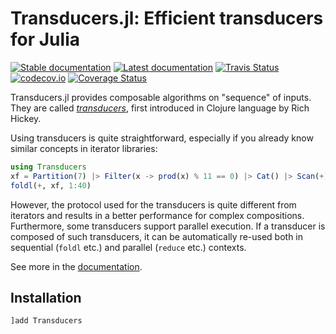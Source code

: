 # Transducers.jl: Efficient transducers for Julia

[![Stable documentation][docs-stable-img]][docs-stable-url]
[![Latest documentation][docs-dev-img]][docs-dev-url]
[![Travis Status][travis-img]][travis-url]
[![codecov.io][codecov-img]][codecov-url]
[![Coverage Status][coveralls-img]][coveralls-url]

Transducers.jl provides composable algorithms on "sequence" of inputs.
They are called _[transducers]_, first introduced in Clojure language
by Rich Hickey.

[transducers]: https://clojure.org/reference/transducers

Using transducers is quite straightforward, especially if you already
know similar concepts in iterator libraries:

```julia
using Transducers
xf = Partition(7) |> Filter(x -> prod(x) % 11 == 0) |> Cat() |> Scan(+)
foldl(+, xf, 1:40)
```

However, the protocol used for the transducers is quite different from
iterators and results in a better performance for complex
compositions.  Furthermore, some transducers support parallel
execution.  If a transducer is composed of such transducers, it can be
automatically re-used both in sequential (`foldl` etc.) and parallel
(`reduce` etc.) contexts.

See more in the [documentation](https://tkf.github.io/Transducers.jl/dev).

## Installation

```
]add Transducers
```

[docs-stable-img]: https://img.shields.io/badge/docs-stable-blue.svg
[docs-stable-url]: https://tkf.github.io/Transducers.jl/stable
[docs-dev-img]: https://img.shields.io/badge/docs-dev-blue.svg
[docs-dev-url]: https://tkf.github.io/Transducers.jl/dev
[travis-img]: https://travis-ci.com/tkf/Transducers.jl.svg?branch=master
[travis-url]: https://travis-ci.com/tkf/Transducers.jl
[codecov-img]: http://codecov.io/github/tkf/Transducers.jl/coverage.svg?branch=master
[codecov-url]: http://codecov.io/github/tkf/Transducers.jl?branch=master
[coveralls-img]: https://coveralls.io/repos/tkf/Transducers.jl/badge.svg?branch=master&service=github
[coveralls-url]: https://coveralls.io/github/tkf/Transducers.jl?branch=master
